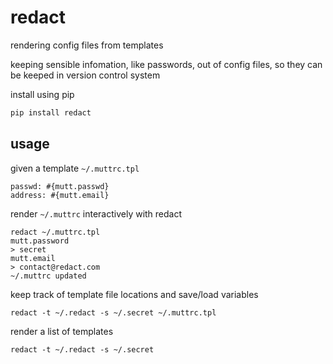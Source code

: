 # redact

rendering config files from templates

keeping sensible infomation, like passwords, out of config files, so they can
be keeped in version control system

install using pip
```sh
pip install redact
```

## usage

given a template `~/.muttrc.tpl`

```
passwd: #{mutt.passwd}
address: #{mutt.email}
```

render `~/.muttrc` interactively with redact

```
redact ~/.muttrc.tpl
mutt.password
> secret
mutt.email
> contact@redact.com
~/.muttrc updated
```

keep track of template file locations and save/load variables

```
redact -t ~/.redact -s ~/.secret ~/.muttrc.tpl
```

render a list of templates

```
redact -t ~/.redact -s ~/.secret
```
